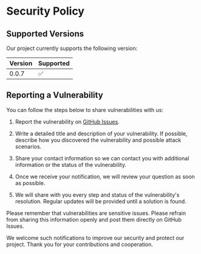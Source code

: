 # Security Policy

## Supported Versions

Our project currently supports the following version:

| Version | Supported |
| ------- | ------------------- |
| 0.0.7 | :white_check_mark: |

## Reporting a Vulnerability

You can follow the steps below to share vulnerabilities with us:

1. Report the vulnerability on [GitHub Issues](https://github.com/sasprosko590/SASPClean/issues).

2. Write a detailed title and description of your vulnerability. If possible, describe how you discovered the vulnerability and possible attack scenarios.

3. Share your contact information so we can contact you with additional information or the status of the vulnerability.

4. Once we receive your notification, we will review your question as soon as possible.

5. We will share with you every step and status of the vulnerability's resolution. Regular updates will be provided until a solution is found.

Please remember that vulnerabilities are sensitive issues. Please refrain from sharing this information openly and post them directly on GitHub Issues.

We welcome such notifications to improve our security and protect our project. Thank you for your contributions and cooperation.
